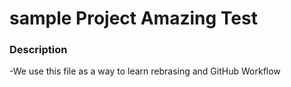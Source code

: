 # sample Project Amazing Test

### Description
-We use this file as a way to learn rebrasing and GitHub Workflow
